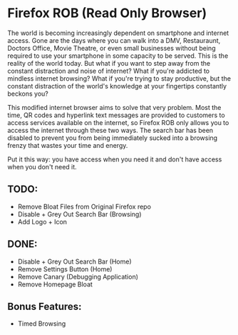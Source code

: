 # Firefox ROB (Read Only Browser)

The world is becoming increasingly dependent on smartphone and internet access. Gone are the days where you can walk into a DMV, Restauraunt, Doctors Office, Movie Theatre, or even small businesses without being required to use your smartphone in some capacity to be served. This is the reality of the world today. But what if you want to step away from the constant distraction and noise of internet? What if you're addicted to mindless internet browsing? What if you're trying to stay productive, but the constant distraction of the world's knowledge at your fingertips constantly beckons you?

This modified internet browser aims to solve that very problem. Most the time, QR codes and hyperlink text messages are provided to customers to access services available on the internet, so Firefox ROB only allows you to access the internet through these two ways. The search bar has been disabled to prevent you from being immediately sucked into a browsing frenzy that wastes your time and energy.

Put it this way: you have access when you need it and don't have access when you don't need it.


## TODO:

- Remove Bloat Files from Original Firefox repo
- Disable + Grey Out Search Bar (Browsing)
- Add Logo + Icon


## DONE:

- Disable + Grey Out Search Bar (Home)
- Remove Settings Button (Home)
- Remove Canary (Debugging Application)
- Remove Homepage Bloat


## Bonus Features:

- Timed Browsing
